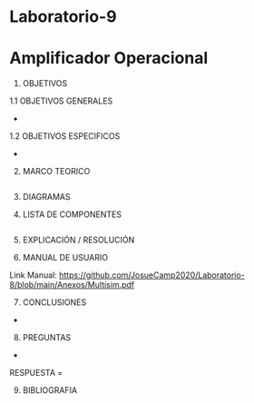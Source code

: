# Laboratorio-9
# Amplificador Operacional

1. OBJETIVOS

1.1 OBJETIVOS GENERALES

* 

1.2 OBJETIVOS ESPECIFICOS

* 

2. MARCO TEORICO

![]()

3. DIAGRAMAS


4. LISTA DE COMPONENTES

![]()

5. EXPLICACIÓN / RESOLUCIÓN

6. MANUAL DE USUARIO

Link Manual: https://github.com/JosueCamp2020/Laboratorio-8/blob/main/Anexos/Multisim.pdf

7. CONCLUSIONES

* 

8. PREGUNTAS

* 

RESPUESTA = 

9. BIBLIOGRAFIA
